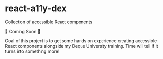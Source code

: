 # react-a11y-dex

Collection of accessible React components

🚧 Coming Soon 🚧

Goal of this project is to get some hands on experience creating accessible React components alongside my Deque University training. Time will tell if it turns into something more!
